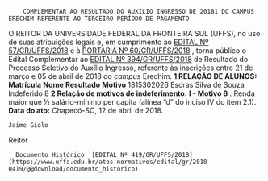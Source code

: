         COMPLEMENTAR AO RESULTADO DO AUXÍLIO INGRESSO DE 20181 DO CAMPUS ERECHIM REFERENTE AO TERCEIRO PERÍODO DE PAGAMENTO  

 O REITOR DA UNIVERSIDADE FEDERAL DA FRONTEIRA SUL (UFFS), no uso de suas atribuições legais e, em cumprimento ao [EDITAL Nº 57/GR/UFFS/2018](https://www.uffs.edu.br/atos-normativos/edital/gr/2018-0057)  e à [PORTARIA Nº 60/GR/UFFS/2018](https://www.uffs.edu.br/atos-normativos/portaria/gr/2018-0060)  , torna público o Edital Complementar ao [EDITAL Nº 394/GR/UFFS/2018](https://www.uffs.edu.br/atos-normativos/edital/gr/2018-0394)  de Resultado do Processo Seletivo do Auxílio Ingresso, referente às inscrições entre 21 de março e 05 de abril de 2018 do *campus* Erechim.  **1 RELAÇÃO DE ALUNOS:**      **Matrícula**    **Nome**    **Resultado**    **Motivo**      1815302026   Esdras Silva de Souza   Indeferido   8      **2 Relação de motivos de indeferimento:**  **I - Motivo 8** : Renda maior que ½ salário-mínimo per capita (alínea “d” do inciso IV do item 2.1).      **Data do ato:** Chapecó-SC, 12 de abril de 2018.   
 

    Jaime Giolo   
 Reitor 

      Documento Histórico  [EDITAL Nº 419/GR/UFFS/2018](https://www.uffs.edu.br/atos-normativos/edital/gr/2018-0419/@@download/documento_historico)     
      
